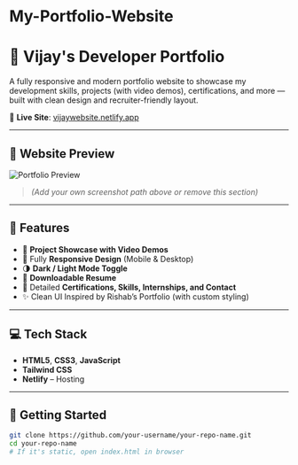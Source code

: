 # My-Portfolio-Website
# 🌟 Vijay's Developer Portfolio

A fully responsive and modern portfolio website to showcase my development skills, projects (with video demos), certifications, and more — built with clean design and recruiter-friendly layout.

🔗 **Live Site**: [vijaywebsite.netlify.app](https://vijaywebsite.netlify.app)

---

## 📸 Website Preview

![Portfolio Preview](https://vijaywebsite.netlify.app/assets/preview.png)
> *(Add your own screenshot path above or remove this section)*

---

## 🚀 Features

- 🎥 **Project Showcase with Video Demos**
- 📱 Fully **Responsive Design** (Mobile & Desktop)
- 🌗 **Dark / Light Mode Toggle**
- 🧾 **Downloadable Resume**
- 📇 Detailed **Certifications, Skills, Internships, and Contact**
- ✨ Clean UI Inspired by Rishab’s Portfolio (with custom styling)

---

## 💻 Tech Stack

- **HTML5**, **CSS3**, **JavaScript**
- **Tailwind CSS**
- **Netlify** – Hosting

---

## 📂 Getting Started

```bash
git clone https://github.com/your-username/your-repo-name.git
cd your-repo-name
# If it's static, open index.html in browser
